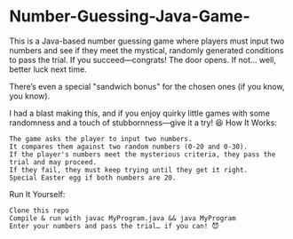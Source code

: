# Number-Guessing-Java-Game-

This is a Java-based number guessing game where players must input two numbers and see if they meet the mystical, randomly generated conditions to pass the trial. If you succeed—congrats! The door opens. If not... well, better luck next time.

There’s even a special "sandwich bonus" for the chosen ones (if you know, you know).

I had a blast making this, and if you enjoy quirky little games with some randomness and a touch of stubbornness—give it a try! 😆
How It Works:

    The game asks the player to input two numbers.
    It compares them against two random numbers (0-20 and 0-30).
    If the player's numbers meet the mysterious criteria, they pass the trial and may proceed.
    If they fail, they must keep trying until they get it right.
    Special Easter egg if both numbers are 20.

Run It Yourself:

    Clone this repo
    Compile & run with javac MyProgram.java && java MyProgram
    Enter your numbers and pass the trial… if you can! 😈
